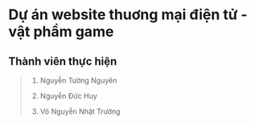 # Dự án website thuơng mại điện tử - vật phẩm game
## Thành viên thực hiện
>
> 1. Nguyễn Tường Nguyên
>
> 2. Nguyễn Đức Huy
>
> 3. Võ Nguyễn Nhật Trường